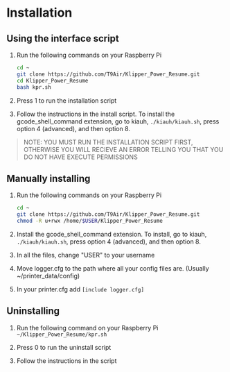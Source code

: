 # Installation

## Using the interface script

1. Run the following commands on your Raspberry Pi

   ```bash
   cd ~
   git clone https://github.com/T9Air/Klipper_Power_Resume.git
   cd Klipper_Power_Resume
   bash kpr.sh
   ```

2. Press 1 to run the installation script

3. Follow the instructions in the install script. To install the gcode_shell_command extension, go to kiauh, `./kiauh/kiauh.sh`, press option 4 (advanced), and then option 8.

> NOTE: YOU MUST RUN THE INSTALLATION SCRIPT FIRST, OTHERWISE YOU WILL RECIEVE AN ERROR TELLING YOU THAT YOU DO NOT HAVE EXECUTE PERMISSIONS

## Manually installing

1. Run the following commands on your Raspberry Pi

   ```bash
   cd ~
   git clone https://github.com/T9Air/Klipper_Power_Resume.git
   chmod -R u+rwx /home/$USER/Klipper_Power_Resume
   ```

2. Install the gcode_shell_command extension. To install, go to kiauh, `./kiauh/kiauh.sh`, press option 4 (advanced), and then option 8.
3. In all the files, change "USER" to your username
4. Move logger.cfg to the path where all your config files are. (Usually ~/printer_data/config)
5. In your printer.cfg add ```[include logger.cfg]```

## Uninstalling

1. Run the following command on your Raspberry Pi `~/Klipper_Power_Resume/kpr.sh`

2. Press 0 to run the uninstall script

3. Follow the instructions in the script
